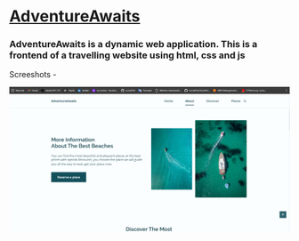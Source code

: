 <h1><u>AdventureAwaits</u></h1>
<h3>AdventureAwaits is a dynamic web application. This is a frontend of a travelling website using html, css and js</h3>

Screeshots -
<p align="center">
  <img src="assets\ADVENTURE.png" width="1000" >
</p>